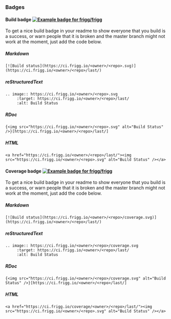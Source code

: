 ### Badges

#### Build badge [![Example badge for frigg/frigg](https://ci.frigg.io/frigg/frigg.svg)](https://ci.frigg.io/frigg/frigg/last/)

To get a nice build badge in your readme to show everyone that you build is a success, or warn people that it is broken and the master branch might not work at the moment, just add the code below.

##### Markdown
```
[![Build status](https://ci.frigg.io/<owner>/<repo>.svg)](https://ci.frigg.io/<owner>/<repo>/last/)
```

##### reStructuredText
```
.. image:: https://ci.frigg.io/<owner>/<repo>.svg
     :target: https://ci.frigg.io/<owner>/<repo>/last/
     :alt: Build Status
```

##### RDoc
```
{<img src="https://ci.frigg.io/<owner>/<repo>.svg" alt="Build Status" />}[https://ci.frigg.io/<owner>/<repo>/last/]
```

##### HTML
```
<a href="https://ci.frigg.io/<owner>/<repo>/last/"><img src="https://ci.frigg.io/<owner>/<repo>.svg" alt="Build Status" /></a>
```

#### Coverage badge [![Example badge for frigg/frigg](https://ci.frigg.io/frigg/frigg/coverage.svg)](https://ci.frigg.io/frigg/frigg/last/)

To get a nice build badge in your readme to show everyone that you build is a success, or warn people that it is broken and the master branch might not work at the moment, just add the code below.

##### Markdown
```
[![Build status](https://ci.frigg.io/<owner>/<repo>/coverage.svg)](https://ci.frigg.io/<owner>/<repo>/last/)
```

##### reStructuredText
```
.. image:: https://ci.frigg.io/<owner>/<repo>/coverage.svg
     :target: https://ci.frigg.io/<owner>/<repo>/last/
     :alt: Build Status
```

##### RDoc
```
{<img src="https://ci.frigg.io/<owner>/<repo>/coverage.svg" alt="Build Status" />}[https://ci.frigg.io/<owner>/<repo>/last/]
```

##### HTML
```
<a href="https://ci.frigg.io/coverage/<owner>/<repo>/last/"><img src="https://ci.frigg.io/<owner>/<repo>.svg" alt="Build Status" /></a>
```
